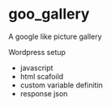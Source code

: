 # goo_gallery
A google like picture gallery 

Wordpress setup 
- javascript
- html scafoild
- custom variable definitin
- response json
